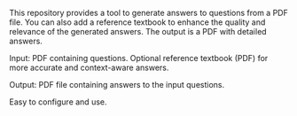 This repository provides a tool to generate answers to questions from a PDF file. You can also add a reference textbook to enhance the quality and relevance of the generated answers. The output is a PDF with detailed answers.

Input:
	PDF containing questions.
	Optional reference textbook (PDF) for more accurate and context-aware answers.
 
Output: PDF file containing answers to the input questions.

Easy to configure and use.
